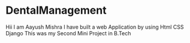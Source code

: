 # DentalManagement
Hii I am Aayush Mishra 
I have built a web Application  by using Html CSS Django 
This was my Second Mini Project in B.Tech 
